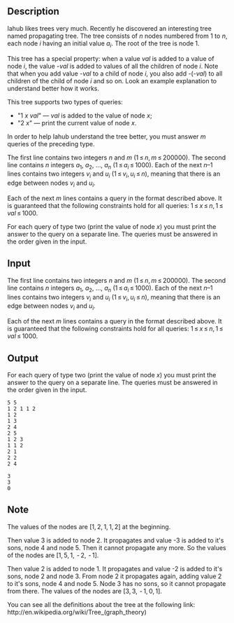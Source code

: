 ## Description

<div><p>Iahub likes trees very much. Recently he discovered an interesting tree named propagating tree. The tree consists of <span class="tex-span"><i>n</i></span> nodes numbered from <span class="tex-span">1</span> to <span class="tex-span"><i>n</i></span>, each node <span class="tex-span"><i>i</i></span> having an initial value <span class="tex-span"><i>a</i><sub class="lower-index"><i>i</i></sub></span>. The root of the tree is node <span class="tex-span">1</span>.</p><p>This tree has a special property: when a value <span class="tex-span"><i>val</i></span> is added to a value of node <span class="tex-span"><i>i</i></span>, the value -<span class="tex-span"><i>val</i></span> is added to values of all the children of node <span class="tex-span"><i>i</i></span>. Note that when you add value -<span class="tex-span"><i>val</i></span> to a child of node <span class="tex-span"><i>i</i></span>, you also add -(-<span class="tex-span"><i>val</i></span>) to all children of the child of node <span class="tex-span"><i>i</i></span> and so on. Look an example explanation to understand better how it works.</p><p>This tree supports two types of queries:</p><ul> <li> "<span class="tex-span">1</span> <span class="tex-span"><i>x</i></span> <span class="tex-span"><i>val</i></span>" — <span class="tex-span"><i>val</i></span> is added to the value of node <span class="tex-span"><i>x</i></span>; </li><li> "<span class="tex-span">2</span> <span class="tex-span"><i>x</i></span>" — print the current value of node <span class="tex-span"><i>x</i></span>. </li></ul><p>In order to help Iahub understand the tree better, you must answer <span class="tex-span"><i>m</i></span> queries of the preceding type.</p></div><div class="input-specification"><p>The first line contains two integers <span class="tex-span"><i>n</i></span> and <span class="tex-span"><i>m</i></span> <span class="tex-span">(1 ≤ <i>n</i>, <i>m</i> ≤ 200000)</span>. The second line contains <span class="tex-span"><i>n</i></span> integers <span class="tex-span"><i>a</i><sub class="lower-index">1</sub></span>, <span class="tex-span"><i>a</i><sub class="lower-index">2</sub></span>, ..., <span class="tex-span"><i>a</i><sub class="lower-index"><i>n</i></sub></span> <span class="tex-span">(1 ≤ <i>a</i><sub class="lower-index"><i>i</i></sub> ≤ 1000)</span>. Each of the next <span class="tex-span"><i>n</i>–1</span> lines contains two integers <span class="tex-span"><i>v</i><sub class="lower-index"><i>i</i></sub></span> and <span class="tex-span"><i>u</i><sub class="lower-index"><i>i</i></sub></span> <span class="tex-span">(1 ≤ <i>v</i><sub class="lower-index"><i>i</i></sub>, <i>u</i><sub class="lower-index"><i>i</i></sub> ≤ <i>n</i>)</span>, meaning that there is an edge between nodes <span class="tex-span"><i>v</i><sub class="lower-index"><i>i</i></sub></span> and <span class="tex-span"><i>u</i><sub class="lower-index"><i>i</i></sub></span>.</p><p>Each of the next <span class="tex-span"><i>m</i></span> lines contains a query in the format described above. It is guaranteed that the following constraints hold for all queries: <span class="tex-span">1 ≤ <i>x</i> ≤ <i>n</i>, 1 ≤ <i>val</i> ≤ 1000</span>.</p></div><div class="output-specification"><p>For each query of type two (print the value of node <span class="tex-span"><i>x</i></span>) you must print the answer to the query on a separate line. The queries must be answered in the order given in the input.</p></div>

## Input

<p>The first line contains two integers <span class="tex-span"><i>n</i></span> and <span class="tex-span"><i>m</i></span> <span class="tex-span">(1 ≤ <i>n</i>, <i>m</i> ≤ 200000)</span>. The second line contains <span class="tex-span"><i>n</i></span> integers <span class="tex-span"><i>a</i><sub class="lower-index">1</sub></span>, <span class="tex-span"><i>a</i><sub class="lower-index">2</sub></span>, ..., <span class="tex-span"><i>a</i><sub class="lower-index"><i>n</i></sub></span> <span class="tex-span">(1 ≤ <i>a</i><sub class="lower-index"><i>i</i></sub> ≤ 1000)</span>. Each of the next <span class="tex-span"><i>n</i>–1</span> lines contains two integers <span class="tex-span"><i>v</i><sub class="lower-index"><i>i</i></sub></span> and <span class="tex-span"><i>u</i><sub class="lower-index"><i>i</i></sub></span> <span class="tex-span">(1 ≤ <i>v</i><sub class="lower-index"><i>i</i></sub>, <i>u</i><sub class="lower-index"><i>i</i></sub> ≤ <i>n</i>)</span>, meaning that there is an edge between nodes <span class="tex-span"><i>v</i><sub class="lower-index"><i>i</i></sub></span> and <span class="tex-span"><i>u</i><sub class="lower-index"><i>i</i></sub></span>.</p><p>Each of the next <span class="tex-span"><i>m</i></span> lines contains a query in the format described above. It is guaranteed that the following constraints hold for all queries: <span class="tex-span">1 ≤ <i>x</i> ≤ <i>n</i>, 1 ≤ <i>val</i> ≤ 1000</span>.</p>

## Output

<p>For each query of type two (print the value of node <span class="tex-span"><i>x</i></span>) you must print the answer to the query on a separate line. The queries must be answered in the order given in the input.</p>





```input1
5 5
1 2 1 1 2
1 2
1 3
2 4
2 5
1 2 3
1 1 2
2 1
2 2
2 4

```




```output1
3
3
0

```



## Note

<p>The values of the nodes are <span class="tex-span">[1, 2, 1, 1, 2]</span> at the beginning.</p><p>Then value <span class="tex-span">3</span> is added to node <span class="tex-span">2</span>. It propagates and value -<span class="tex-span">3</span> is added to it's sons, node <span class="tex-span">4</span> and node <span class="tex-span">5</span>. Then it cannot propagate any more. So the values of the nodes are <span class="tex-span">[1, 5, 1,  - 2,  - 1]</span>.</p><p>Then value <span class="tex-span">2</span> is added to node <span class="tex-span">1</span>. It propagates and value -<span class="tex-span">2</span> is added to it's sons, node <span class="tex-span">2</span> and node <span class="tex-span">3</span>. From node <span class="tex-span">2</span> it propagates again, adding value <span class="tex-span">2</span> to it's sons, node <span class="tex-span">4</span> and node <span class="tex-span">5</span>. Node <span class="tex-span">3</span> has no sons, so it cannot propagate from there. The values of the nodes are <span class="tex-span">[3, 3,  - 1, 0, 1]</span>.</p><p>You can see all the definitions about the tree at the following link: <span class="tex-font-style-tt">http://en.wikipedia.org/wiki/Tree_(graph_theory)</span></p>
